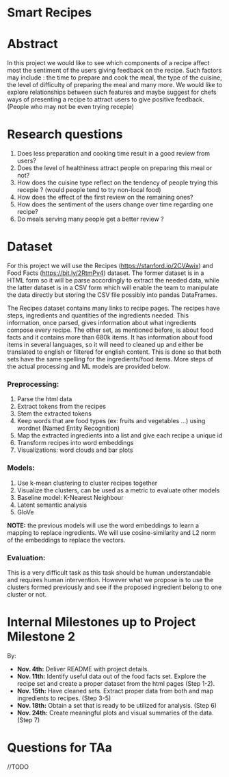 # Smart Recipes

# Abstract

In this project we would like to see which components of a recipe affect most the sentiment of the users giving feedback on the recipe. Such factors may include : the time to prepare and cook the meal, the type of the cuisine, the level of difficulty of preparing the meal and many more. We would like to explore relationships between such features and maybe suggest for chefs ways of presenting a recipe to attract users to give positive feedback. (People who may not be even trying recepie)


# Research questions

1) Does less preparation and cooking time result in a good review from users?
2) Does the level of healthiness attract people on preparing this meal or not?
3) How does the cuisine type reflect on the tendency of people trying this recepie ? (would people tend to try non-local food)
4) How does the effect of the first review on the remaining ones?
5) How does the sentiment of the users change over time regarding one recipe?
6) Do meals serving many people get a better review ?



# Dataset
For this project we will use the Recipes (https://stanford.io/2CVAwix) and Food Facts (https://bit.ly/2RtmPv4) dataset. The former dataset is in a HTML form so it will be parse accordingly to extract the needed data, while the latter dataset is in a CSV form which will enable the team to manipulate the data directly but storing the CSV file possibly into pandas DataFrames. 

The Recipes dataset contains many links to recipe pages. The recipes have steps, ingredients and quantities of the ingredients needed. This information, once parsed, gives information about what ingredients compose every recipe. The other set, as mentioned before, is about food facts and it contains more than 680k items. It has information about food items in several languages, so it will need to cleaned up and either be translated to english or filtered for english content. This is done so that both sets have the same spelling for the ingredients/food items.
More steps of the actual processing and ML models are provided below.

### Preprocessing:
1. Parse the html data
2. Extract tokens from the recipes
3. Stem the extracted tokens
4. Keep words that are food types (ex: fruits and vegetables ...) using wordnet (Named Entity Recognition)
5. Map the extracted ingredients into a list and give each recipe a unique id
6. Transform recipes into word embeddings
7. Visualizations: word clouds and bar plots

### Models:
1. Use k-mean clustering to cluster recipes together
2. Visualize the clusters, can be used as a metric to evaluate other models
3. Baseline model: K-Nearest Neighbour  
4. Latent semantic analysis
5. GloVe

**NOTE:** the previous models will use the word embeddings to learn a mapping to replace ingredients. We will use cosine-similarity and L2 norm of the embeddings to replace the vectors. 

### Evaluation:

This is a very difficult task as this task should be human understandable and requires human intervention. However what we propose is to use the clusters formed previously and see if the proposed ingredient belong to one cluster or not. 

# Internal Milestones up to Project Milestone 2

By:
- **Nov. 4th:** Deliver README with project details.
- **Nov. 11th:**  Identify useful data out of the food facts set. Explore the recipe set and create a proper dataset from the html pages (Step 1-2).
- **Nov. 15th:** Have cleaned sets. Extract proper data from both and map ingredients to recipes. (Step 3-5)
- **Nov. 18th:** Obtain a set that is ready to be utilized for analysis. (Step 6)
- **Nov. 24th:** Create meaningful plots and visual summaries of the data. (Step 7)



# Questions for TAa
//TODO

